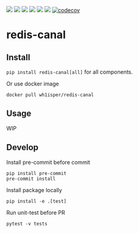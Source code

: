 ![](https://img.shields.io/github/license/wh1isper/redis-canal)
![](https://img.shields.io/github/v/release/wh1isper/redis-canal)
![](https://img.shields.io/docker/image-size/wh1isper/redis-canal)
![](https://img.shields.io/pypi/dm/redis-canal)
![](https://img.shields.io/github/last-commit/wh1isper/redis-canal)
![](https://img.shields.io/pypi/pyversions/redis-canal)
[![codecov](https://codecov.io/gh/Wh1isper/redis-canal/graph/badge.svg?token=DI8L42sAMw)](https://codecov.io/gh/Wh1isper/redis-canal)

# redis-canal

## Install

`pip install redis-canal[all]` for all components.

Or use docker image

`docker pull wh1isper/redis-canal`

## Usage

WIP

## Develop

Install pre-commit before commit

```
pip install pre-commit
pre-commit install
```

Install package locally

```
pip install -e .[test]
```

Run unit-test before PR

```
pytest -v tests
```
